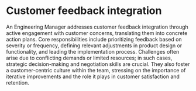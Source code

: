 # Customer feedback integration

An Engineering Manager addresses customer feedback integration through active engagement with customer concerns, translating them into concrete action plans. Core responsibilities include prioritizing feedback based on severity or frequency, defining relevant adjustments in product design or functionality, and leading the implementation process. Challenges often arise due to conflicting demands or limited resources; in such cases, strategic decision-making and negotiation skills are crucial. They also foster a customer-centric culture within the team, stressing on the importance of iterative improvements and the role it plays in customer satisfaction and retention.